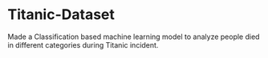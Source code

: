 # Titanic-Dataset
Made a Classification based machine learning model to analyze people died in different categories during Titanic incident.
